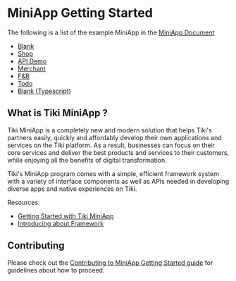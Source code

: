 # MiniApp Getting Started

The following is a list of the example MiniApp in the [MiniApp Document](https://miniapp.tiki.vn/docs/developer/getting-started)

- [Blank](https://github.com/tikivn/miniapp-getting-started/tree/main/blank)
- [Shop](https://github.com/tikivn/miniapp-getting-started/tree/main/shop)
- [API Demo](https://github.com/tikivn/miniapp-getting-started/tree/main/api-demo)
- [Merchant](https://github.com/tikivn/miniapp-getting-started/tree/main/merchant)
- [F&B](https://github.com/tikivn/miniapp-getting-started/tree/main/fnb)
- [Todo](https://github.com/tikivn/miniapp-getting-started/tree/main/todo)
- [Blank (Typescript)](https://github.com/tikivn/miniapp-getting-started/tree/main/blank-typescript)

## What is Tiki MiniApp ?

Tiki MiniApp is a completely new and modern solution that helps Tiki's partners easily, quickly and affordably develop their own applications and services on the Tiki platform. As a result, businesses can focus on their core services and deliver the best products and services to their customers, while enjoying all the benefits of digital transformation.

Tiki's MiniApp program comes with a simple, efficient framework system with a variety of interface components as well as APIs needed in developing diverse apps and native experiences on Tiki.

Resources:

- [Getting Started with Tiki MiniApp](https://miniapp.tiki.vn/docs/developer/getting-started)
- [Introducing about Framework](https://miniapp.tiki.vn/docs/framework/overview)

## Contributing

Please check out the [Contributing to MiniApp Getting Started guide](https://github.com/tikivn/miniapp-getting-started/blob/main/CONTRIBUTING.md) for guidelines about how to proceed.

